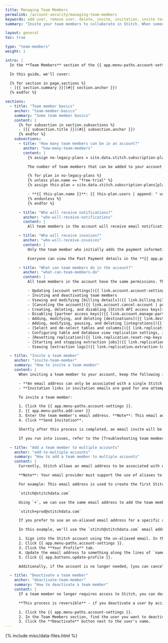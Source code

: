 ```yaml
---
title: Managing Team Members
permalink: /account-security/managing-team-members
keywords: add user, remove user, delete, invite, invitation, invite team
summary: "Invite your team members to collaborate in Stitch. When someone leaves your company, learn how to remove them from your account."

layout: general
toc: true

type: "team-members"
weight: 1

intro: |
  In the **Team Members** section of the {{ app.menu-paths.account-settings }}, you can view and manage the team members associated with your Stitch account.

  In this guide, we'll cover:

  {% for section in page.sections %}
  - [{{ section.summary }}](#{{ section.anchor }})
  {% endfor %}

sections:
  - title: "Team member basics"
    anchor: "team-member-basics"
    summary: "Some team member basics"
    content: |
      {% for subsection in section.subsections %}
      - [{{ subsection.title }}](#{{ subsection.anchor }})
      {% endfor %}
    subsections:
      - title: "How many team members can be in an account?"
        anchor: "how-many-team-members"
        content: |
          {% assign no-legacy-plans = site.data.stitch.subscription-plans.all-plans | where:"legacy",false %}

          The number of team members that can be added to your account depends on the [Stitch plan]({{ site.pricing }}){:target="new"} you're using:

          {% for plan in no-legacy-plans %}
          {% unless plan.name == "free-trial" %}
          {% assign this-plan = site.data.stitch.subscription-plans[plan.name] %}

          - **{{ this-plan.name }}**: {{ this-plan.users | append: " users" }}
          {% endunless %}
          {% endfor %}

      - title: "Who will receive notifications?"
        anchor: "who-will-receive-notifications"
        content: |
          All team members in the account will receive email notifications.

      - title: "Who will receive invoices?"
        anchor: "who-will-receive-invoices"
        content: |
          Only the team member who initially adds the payment information to the account will receive a copy of the monthly invoice in their email.

          Everyone can view the Past Payment details in the **{{ app.page-names.billing }}** page, however.

      - title: "What can team members do in the account?"
        anchor: "what-can-team-members-do"
        content: |
          All team members in the account have the same permissions. This includes:

          - Updating [account settings]({{ link.account.account-settings | prepend: site.baseurl }}), including modyfing company details and notification settings
          - Inviting and deactivating team members
          - Viewing and modifying [billing details]({{ link.billing.billing-faq | prepend: site.baseurl }}), including the account's plan, payment method, and past payments
          - [Canceling the account]({{ link.account.cancel-account | prepend: site.baseurl }})
          - Creating, deleting, and disabling [Stitch API access keys]({{ link.account.manage-api-keys | prepend: site.baseurl }}) (Enterprise plans only)
          - Disabling [partner access keys]({{ link.account.manage-partner-access | prepend: site.baseurl }})
          - Adding, modifying, and deleting [destinations]({{ link.destinations.main | site.baseurl }})
          - Adding, modifying, pausing, and deleting [integrations]({{ link.integrations.main | site.baseurl }})
          - [Select and de-select tables and columns]({{ link.replication.syncing | prepend: site.baseurl }}) (when available) for replication
          - Configuring table and database view replication settings, including [Replication Methods]({{ link.replication.rep-methods | prepend: site.baseurl }}) and [Primary Keys (views only)]({{ link.replication.db-views | prepend: site.baseurl }})
          - [Resetting replication]({{ link.replication.reset-rep-keys | prepend: site.baseurl }}) for integrations and tables (when available)
          - [Starting and stopping extraction jobs]({{ link.replication.start-stop-extraction | prepend: site.baseurl }})
          - Viewing [extraction logs]({{ link.replication.extraction-logs | prepend: site.baseurl }}) and [loading reports]({{ link.replication.loading-reports | prepend: site.baseurl }})

  - title: "Invite a team member"
    anchor: "invite-team-member"
    summary: "How to invite a team member"
    content: |
      When inviting a team member to your account, keep the following in mind:

      - **An email address can only be associated with a single Stitch account**. [Try this workaround](#add-to-multiple-accounts) to use the same email address for multiple accounts.
      - **Invitation links in invitation emails are good for one attempt only.** If the login fails, try re-sending the invite.

      To invite a team member:

      1. Click the {{ app.menu-paths.account-settings }}.
      2. {{ app.menu-paths.add-user }}
      3. Enter the team member's email address. **Note**: This email address must be unique, meaning it can't be associated with an existing Stitch account.
      4. Click **Send Invitation**.

      Shortly after this process is completed, an email invite will be sent to the email address you entered.

      If you run into issues, refer to the [Troubleshooting team member invites guide]({{ link.troubleshooting.team-member-invites | prepend: site.baseurl }}).

  - title: "Add a team member to multiple accounts"
    anchor: "add-to-multiple-accounts"
    summary: "How to add a team member to multiple accounts"
    content: |
      Currently, Stitch allows an email address to be associated with only a single Stitch account. If you're one of our customers with two accounts and you want to use the same email address for both accounts, you may be able to use an email alias - also known as the `+` feature - to do so.

      **Note**: Your email provider must support the use of aliases to use this workaround.

      For example: This email address is used to create the first Stitch account, which is used for staging:

      `stitch@stitchdata.com`

      Using `+`, we can use the same email address to add the team member to the second Stitch account, which is used for production:

      `stitch+prod@stitchdata.com`

      If you prefer to use an un-aliased email address for a specific account and the email is already associated with a Stitch account, use the process outlined below to modify the account using the un-aliased email. This will then allow an invitation to be sent to the un-aliased email.

      In this example, we'll use the `stitch@stitchdata.com` email address.

      1. Sign into the Stitch account using the un-aliased email. In this example, we'd sign into the account associated with the `stitch@stitchdata.com` email address.
      2. Click {{ app.menu-paths.account-settings }}.
      3. Click the **Your Profile** tab.
      4. Update the email address to something along the lines of `name+deactivated@domain.com`. In this example, we'll update the email address to `stitch+deactivated@stitchdata.com`.
      5. Click {{ app.buttons.update-profile }}.

      Additionally, if the account is no longer needed, [you can cancel it]({{ link.account.cancel-account | prepend: site.baseurl }}).

  - title: "Deactivate a team member"
    anchor: "deactivate-team-member"
    summary: "How to deactivate a team member"
    content: |
      If a team member no longer requires access to Stitch, you can deactivate them.

      **This process is reversible** - if you deactivate a user by accident, you can simply re-add them.

      1. Click the {{ app.menu-paths.account-settings }}.
      2. In the Team Members section, find the user you want to deactivate.
      3. Click the **Deactivate** button next to the user's name.
---
```

{% include misc/data-files.html %}